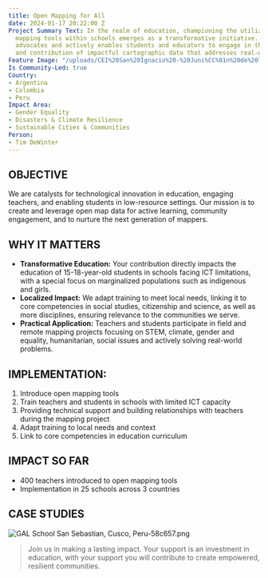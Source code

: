 ```yaml
---
title: Open Mapping for All
date: 2024-01-17 20:22:00 Z
Project Summary Text: In the realm of education, championing the utilization of open
  mapping tools within schools emerges as a transformative initiative. The OM4A initiative
  advocates and actively enables students and educators to engage in the creation
  and contribution of impactful cartographic data that addresses real-world issues.
Feature Image: "/uploads/CEI%20San%20Ignacio%20-%20Juni%CC%81n%20de%20los%20Andes,%20Argentina.png"
Is Community-Led: true
Country:
- Argentina
- Colombia
- Peru
Impact Area:
- Gender Equality
- Disasters & Climate Resilience
- Sustainable Cities & Communities
Person:
- Tim DeWinter
---
```


## OBJECTIVE
We are catalysts for technological innovation in education, engaging teachers, and enabling students in low-resource settings. Our mission is to create and leverage open map data for active learning, community engagement, and to nurture the next generation of mappers.

## WHY IT MATTERS
* **Transformative Education:** Your contribution directly impacts the education of 15-18-year-old students in schools facing ICT limitations, with a special focus on marginalized populations such as indigenous and girls.
* **Localized Impact:** We adapt training to meet local needs, linking it to core competencies in social studies, citizenship and science, as well as more disciplines, ensuring relevance to the communities we serve.
* **Practical Application:** Teachers and students participate in field and remote mapping projects focusing on STEM, climate, gender and equality, humanitarian, social issues and actively solving real-world problems.



## IMPLEMENTATION:
1. Introduce open mapping tools
2. Train teachers and students in schools with limited ICT capacity
3. Providing technical support and building relationships with teachers during the mapping project
4. Adapt training to local needs and context
5. Link to core competencies in education curriculum

## IMPACT SO FAR
* 400 teachers introduced to open mapping tools
* Implementation in 25 schools across 3 countries

## CASE STUDIES
![GAL School San Sebastian, Cusco, Peru-58c657.png](/uploads/GAL%20School%20San%20Sebastian,%20Cusco,%20Peru-58c657.png)

> Join us in making a lasting impact. Your support is an investment in education, with your support you will contribute to create empowered, resilient communities.